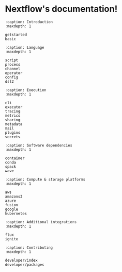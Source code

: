 
# Nextflow's documentation!

```{toctree}
:caption: Introduction
:maxdepth: 1

getstarted
basic
```

```{toctree}
:caption: Language
:maxdepth: 1

script
process
channel
operator
config
dsl2
```

```{toctree}
:caption: Execution
:maxdepth: 1

cli
executor
tracing
metrics
sharing
metadata
mail
plugins
secrets
```

```{toctree}
:caption: Software dependencies
:maxdepth: 1

container
conda
spack
wave
```

```{toctree}
:caption: Compute & storage platforms
:maxdepth: 1

aws
amazons3
azure
fusion
google
kubernetes
```

```{toctree}
:caption: Additional integrations
:maxdepth: 1

flux
ignite
```

```{toctree}
:caption: Contributing
:maxdepth: 1

developer/index
developer/packages
```
